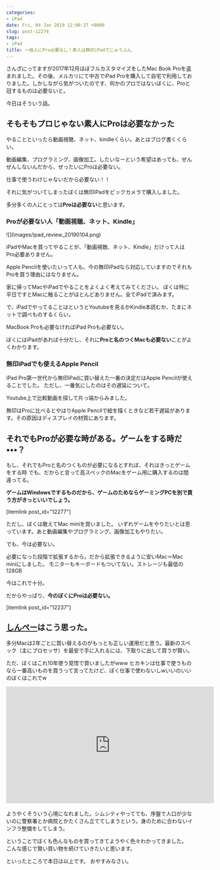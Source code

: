 ```yaml
---
categories:
- iPad
date: Fri, 04 Jan 2019 12:00:37 +0000
slug: post-12274
tags:
- iPad
title: 一般人にPro必要なし！素人は無印iPadでじゅうぶん
---
```


さんざにってますが2017年12月ほぼフルカスタマイズをしたMac Book Proを盗まれました。その後、メルカリにて中古でiPad Proを購入して自宅で利用しておりました。しかしながら気がついたのです、何かのプロではないぼくに、Proと冠するものは必要ないと。

今日はそういう話。

<!--more--> 

<h2>そもそもプロじゃない素人にProは必要なかった</h2>
やることといったら動画視聴、ネット、kindleくらい。あとはブログ書くくらい。

動画編集、プログラミング、画像加工。したいなーという希望はあっても、ぜんぜんしないんだから、ぜったいにProは必要ない。

仕事で使うわけじゃないだから必要ない！！

それに気がついてしまったぼくは無印iPadをビックカメラで購入しました。

多分多くの人にとっては<strong>Proは必要ない</strong>と思います。

<h3>Proが必要ない人「動画視聴、ネット、Kindle」</h3>
![](images/ipad_review_20190104.png)

iPadやMacを買ってやることが、「動画視聴、ネット、Kindle」だけって人はPro必要ありません。

Apple Pencilを使いたいって人も、今の無印iPadなら対応していますのでそれもProを買う理由にはなりません。

家に帰ってMacやiPadでやることをよくよく考えてみてください。
ぼくは特に平日ですとMacに触ることがほとんどありません。全てiPadで済みます。

で、iPadでやってることはというとYoutubeを見るかKindle本読むか、たまにネットで調べものするくらい。

MacBook Proも必要なければiPad Proも必要ない。

ぼくにはiPadがあれば十分だし、それに<strong>Proと名のつくMacも必要ない</strong>ことがよくわかります。

<h3>無印iPadでも使えるApple Pencil</h3>
iPad Pro第一世代から無印iPadに買い替えた一番の決定だはApple Pencilが使えることでした。
ただし、一番気にしたのはその遅延について。

Youtube上で比較動画を探して片っ端からみました。

無印はProに比べるとやはりApple Pencilで絵を描くときなど若干遅延があります。その原因はディスプレイの材質にあります。

<h2>それでもProが必要な時がある。ゲームをする時だ•••？</h2>

もし、それでもProと名のつくものが必要になるとすれば、それはきっとゲームをする時
でも、だからと言って高スペックのMacをゲーム用に購入するのは間違ってる。

<strong>ゲームはWindowsでするものだから、ゲームのためならゲーミングPCを別で買う方がきっといいでしょう。</strong>

[itemlink post_id="12277"]

ただし、ぼくは敢えてMac miniを買いました。
いずれゲームをやりたいとは思っています。あと動画編集やプログラミング、画像加工もやりたい。

でも、今は必要ない。

必要になった段階で拡張するから。だから拡張できるように安いMac＝Mac miniにしました。
モニターもキーボードもついてない。ストレージも最低の128GB

今はこれで十分。

だからやっぱり、<strong>今のぼくにProは必要ない。</strong>

[itemlink post_id="12237"]

<h2><a href="https://twitter.com/s_s_p_y">しんぺー</a>はこう思った。</h2>

多分Macは2年ごとに買い替えるのがもっとも正しい運用だと思う。最新のスペック（主にプロセッサ）を最安で手に入れるには、下取りに出して買うが賢い。

ただ、ぼくはこれ10年使う覚悟で買いましたがwww
ヒカキンは仕事で使うものなら一番高いものを買うって言ってたけど、ぼく仕事で使わないしwいいのいいのぼくはこれでw

<iframe width="560" height="315" src="https://www.youtube.com/embed/5rVcO7RCaus" frameborder="0" allow="accelerometer; autoplay; encrypted-media; gyroscope; picture-in-picture" allowfullscreen></iframe>

ようやくそういう心境になれました。シムシティやってても、序盤で人口が少ないのに警察署とか病院とかたくさん立ててしまうという。身のために合わないインフラ整備をしてしまう。

ということでぼくも色んなものを買ってきてようやく色々わかってきました。
こんな感じで賢い買い物を続けていきたいと思います。

といったところで本日は以上です。
おやすみなさい。